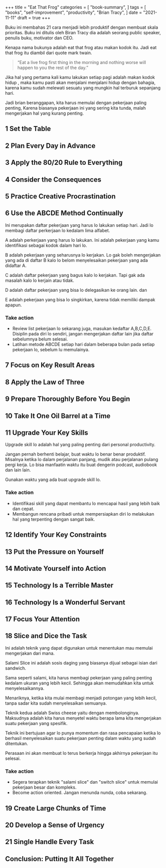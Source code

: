 +++
title = "Eat That Frog"
categories = [
    "book-summary",
]
tags = [
    "books",
    "self-improvement",
    "productivity",
    "Brian Tracy",
]
date = "2021-11-11"
draft = true
+++

Buku ini membahas 21 cara menjadi lebih produktif dengan membuat skala prioritas. 
Buku ini ditulis oleh Biran Tracy dia adalah seorang public speaker, penulis buku, motivator dan CEO.

Kenapa nama bukunya adalah eat that frog atau makan kodok itu. 
Jadi eat that frog itu diambil dari quote mark twain. 

> “Eat a live frog first thing in the morning and nothing worse will happen to you the rest of the day.”

Jika hal yang pertama kali kamu lakukan setiap pagi adalah makan kodok hidup , maka kamu pasti akan menjalani menjalani hidup dengan bahagia, karena kamu sudah melewati sesuatu yang mungkin hal terburuk sepanjang hari.

Jadi brian beranggapan, kita harus memulai dengan pekerjaan paling penting, Karena biasanya pekerjaan ini yang sering kita tunda, malah mengerjakan hal yang kurang penting.

## 1 Set the Table
## 2 Plan Every Day in Advance
## 3 Apply the 80/20 Rule to Everything
## 4 Consider the Consequences
## 5 Practice Creative Procrastination
## 6 Use the ABCDE Method Continually

Ini merupakan daftar pekerjaan yang harus lo lakukan setiap hari.
Jadi lo membagi daftar perkerjaan lo kedalam lima alfabet.

A adalah perkerjaan yang harus lo lakukan. Ini adalah pekerjaan yang kamu identifikasi sebagai kodok dalam hari lo.

B adalah pekerjaan yang seharusnya lo kerjakan. Lo gak boleh mengerjakan yang ada di daftar B kalo lo belom menyelesaikan pekerjaan yang ada didaftar A.

C adalah daftar pekerjaan yang bagus kalo lo kerjakan. Tapi gak ada masalah kalo lo kerjain atau tidak.

D adalah daftar pekerjaan yang bisa lo delegasikan ke orang lain. dan

E adalah pekerjaan yang bisa lo singkirkan, karena tidak memiliki dampak apapun.

### Take action

- Review list pekerjaan lo sekarang juga, masukan kedaftar A,B,C,D,E. Disiplin pada diri lo sendiri, jangan mengerjakan daftar lain jika daftar sebelumnya belum selesai.
- Latihan metode ABCDE setiap hari dalam beberapa bulan pada setiap pekerjaan lo, sebelum lu memulainya. 

## 7 Focus on Key Result Areas
## 8 Apply the Law of Three
## 9 Prepare Thoroughly Before You Begin
## 10 Take It One Oil Barrel at a Time
## 11 Upgrade Your Key Skills

Upgrade skill lo adalah hal yang paling penting dari personal productivity.

Jangan pernah berhenti belajar, buat waktu lo benar benar produktif.
Misalnya ketika lo dalam perjalanan panjang, mudik atau perjalanan pulang pergi kerja.
Lo bisa manfaatin waktu itu buat dengerin podcast, audiobook dan lain lain.

Gunakan waktu yang ada buat upgrade skill lo.

### Take action

- Identifikasi skill yang dapat membantu lo mencapai hasil yang lebih baik dan cepat.
- Membangun rencana pribadi untuk mempersiapkan diri lo melakukan hal yang terpenting dengan sangat baik.

## 12 Identify Your Key Constraints

## 13 Put the Pressure on Yourself
## 14 Motivate Yourself into Action
## 15 Technology Is a Terrible Master
## 16 Technology Is a Wonderful Servant
## 17 Focus Your Attention
## 18 Slice and Dice the Task

Ini adalah teknik yang dapat digunakan untuk menentukan mau memulai mengerjakan dari mana.

Salami Slice ini adalah sosis daging yang biasanya dijual sebagai isian dari sandwich. 

Sama seperti salami, kita harus membagi pekerjaan yang paling penting kedalam ukuran yang lebih kecil. Sehingga akan memudahkan kita untuk menyelesaikannya. 

Menariknya, ketika kita mulai membagi menjadi potongan yang lebih kecil, tanpa sadar kita sudah menyelesaikan semuanya.

Teknik kedua adalah Swiss cheese yaitu dengan membolonginya. Maksudnya adalah kita harus menyetel waktu berapa lama kita mengerjakan suatu pekerjaan yang spesifik. 

Teknik ini bertujuan agar lo punya momentum dan rasa pencapaian ketika lo berhasil menyelesaikan suatu pekerjaan penting dalam waktu yang sudah ditentukan. 

Perasaan ini akan membuat lo terus berkerja hingga akhirnya pekerjaan itu selesai.

### Take action

- Segera terapkan teknik "salami slice" dan "switch slice" untuk memulai pekerjaan besar dan kompleks.
- Become action oriented. Jangan menunda nunda, coba sekarang.

## 19 Create Large Chunks of Time
## 20 Develop a Sense of Urgency
## 21 Single Handle Every Task
## Conclusion: Putting It All Together
